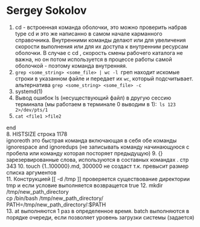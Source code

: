 # Sergey Sokolov
1. cd - встроенная команда оболочки, это можно проверить набрав type cd и это же написанно в самом начале карманного справочника. Внутренними команды делают или для увеличения скорости выполнения или для их доступа к внутренним ресурсам оболочки. В случае с cd , скорость смены рабочего каталога не важна, но он потом используется в процессе работы самой оболочкой - поэтому  команда внутренняя. </br> 
2. `grep <some_string> <some_file> | wc -l `греп находит искомые строки в указанном файле и передает их `wc`, который подсчитывает. альтернатива `grep <some_string> <some_file> -с` </br>
3. systemd(1) </br>
4.  Вывод ошибок ls (несуществующий файл) в другую сессию терминала (мы работаем в терминале 0 выводим в 1):` ls 123 2>/dev/pts/1` </br>
5.  `cat <file1 >file2`

end <br/>
8. HISTSIZE строка 1178 </br>
 ignoreoth это быстрая команда включающая в себя обе команды ignorespace and ignoredups (не записывать команду начинающуюся с пробела или команду которая посторяет предыдущую)
9. {} зарезервированные слова,  используются в составных командах . стр 343
10.   touch {1..100000}.md, 300000 не создаст т.к. превысит размер списка аргументов   
11.   Конструкцией [[ -d /tmp ]] проверяется существование директории tmp и если условие выполняется возвращется  true
12.   mkdir /tmp/new_path_directory <br/>
      cp /bin/bash /tmp/new_path_directory/ <br/>
      PATH=/tmp/new_path_directory/:$PATH <br/>
13. at выполняются 1 раз в определенное время. batch выполняются в порядке очереди, если позволяет уровень  загрузки системы (задается)
